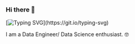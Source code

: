 ### Hi there 👋

[![Typing SVG](https://readme-typing-svg.herokuapp.com?color=9E30DC&multiline=true&lines=Hello+there+%F0%9F%91%8B;Welcome+to+my+GitHub+profile+!!!)](https://git.io/typing-svg)

I am a Data Engineer/ Data Science enthusiast. :nerd_face:  



